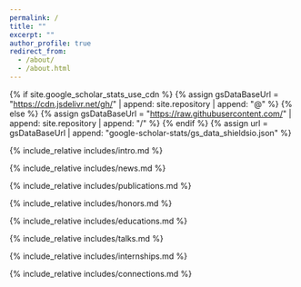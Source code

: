 ```yaml
---
permalink: /
title: ""
excerpt: ""
author_profile: true
redirect_from: 
  - /about/
  - /about.html
---
```


{% if site.google_scholar_stats_use_cdn %}
{% assign gsDataBaseUrl = "https://cdn.jsdelivr.net/gh/" | append: site.repository | append: "@" %}
{% else %}
{% assign gsDataBaseUrl = "https://raw.githubusercontent.com/" | append: site.repository | append: "/" %}
{% endif %}
{% assign url = gsDataBaseUrl | append: "google-scholar-stats/gs_data_shieldsio.json" %}

<span class='anchor' id='about-me'></span>

{% include_relative includes/intro.md %}

{% include_relative includes/news.md %}

{% include_relative includes/publications.md %}

{% include_relative includes/honors.md %}

{% include_relative includes/educations.md %}

{% include_relative includes/talks.md %}

{% include_relative includes/internships.md %}

{% include_relative includes/connections.md %}

<p><center>
  <div id="clustrmaps-widget" style="width:50%">
    <script type='text/javascript' id='clustrmaps' src='//cdn.clustrmaps.com/map_v2.js?cl=ffffff&w=a&t=tt&d=e5X58khjwTA1_lrYnMyFF8oCJypotuYdVcB30wne0dM&co=2d78ad&cmo=3acc3a&cmn=ff5353&ct=ffffff'></script>
  </div>
</center></p>